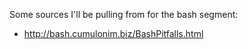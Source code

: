 




Some sources I'll be pulling from for the bash segment:

* http://bash.cumulonim.biz/BashPitfalls.html

